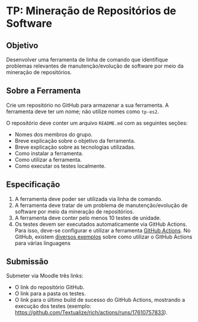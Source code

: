 # TP: Mineração de Repositórios de Software

## Objetivo

Desenvolver uma ferramenta de linha de comando que identifique problemas relevantes de manutenção/evolução de software por meio da mineração de repositórios.

## Sobre a Ferramenta

Crie um repositório no GitHub para armazenar a sua ferramenta. A ferramenta deve ter um nome; não utilize nomes como `tp-es2`.

O repositório deve conter um arquivo `README.md` com as seguintes seções:
- Nomes dos membros do grupo.
- Breve explicação sobre o objetivo da ferramenta.
- Breve explicação sobre as tecnologias utilizadas.
- Como instalar a ferramenta.
- Como utilizar a ferramenta.
- Como executar os testes localmente.

## Especificação

1. A ferramenta deve poder ser utilizada via linha de comando.
2. A ferramenta deve tratar de um problema de manutenção/evolução de software por meio da mineração de repositórios.
3. A ferramenta deve conter pelo menos 10 testes de unidade.  
4. Os testes devem ser executados automaticamente via GitHub Actions. Para isso, deve-se configurar e utilizar a ferramenta [GitHub Actions](https://docs.github.com/pt/actions). No GitHub, existem [diversos exemplos](https://docs.github.com/pt/actions/use-cases-and-examples/building-and-testing) sobre como utilizar o GitHub Actions para várias linguagens

## Submissão

Submeter via Moodle três links:
- O link do repositório GitHub.
- O link para a pasta os testes.
- O link para o último build de sucesso do GitHub Actions, mostrando a execução dos testes (exemplo: https://github.com/Textualize/rich/actions/runs/17610757833).
